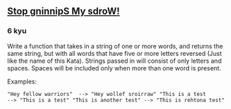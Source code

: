 <h2><a href=https://www.codewars.com/kata/5264d2b162488dc400000001/train/javascript/67642c6b6c04644eca889e27 target="_blank">Stop gninnipS My sdroW!</a></h2><h3>6 kyu</h3><p>Write a function that takes in a string of one or more words, and returns the same string, but with all words that have five or more letters reversed (Just like the name of this Kata). Strings passed in will consist of only letters and spaces. Spaces will be included only when more than one word is present.</p><p>Examples:</p><pre><code>"Hey fellow warriors"  --&gt; "Hey wollef sroirraw" "This is a test        --&gt; "This is a test" "This is another test" --&gt; "This is rehtona test"</code></pre>